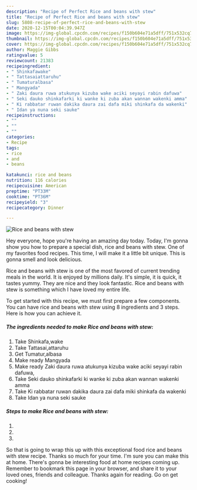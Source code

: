 ```yaml
---
description: "Recipe of Perfect Rice and beans with stew"
title: "Recipe of Perfect Rice and beans with stew"
slug: 5808-recipe-of-perfect-rice-and-beans-with-stew
date: 2020-12-15T00:04:39.947Z
image: https://img-global.cpcdn.com/recipes/f150b604e71a5dff/751x532cq70/rice-and-beans-with-stew-recipe-main-photo.jpg
thumbnail: https://img-global.cpcdn.com/recipes/f150b604e71a5dff/751x532cq70/rice-and-beans-with-stew-recipe-main-photo.jpg
cover: https://img-global.cpcdn.com/recipes/f150b604e71a5dff/751x532cq70/rice-and-beans-with-stew-recipe-main-photo.jpg
author: Maggie Gibbs
ratingvalue: 5
reviewcount: 21383
recipeingredient:
- " Shinkafawake"
- " Tattasaiattaruhu"
- " Tumaturalbasa"
- " Mangyada"
- " Zaki daura ruwa atukunya kizuba wake aciki seyayi rabin dafuwa"
- " Seki dauko shinkafarki ki wanke ki zuba akan wannan wakenki amma"
- " Ki rabbatar ruwan dakika daura zai dafa miki shinkafa da wakenki"
- " Idan ya nuna seki sauke"
recipeinstructions:
- ""
- ""
- ""
categories:
- Recipe
tags:
- rice
- and
- beans

katakunci: rice and beans 
nutrition: 116 calories
recipecuisine: American
preptime: "PT33M"
cooktime: "PT36M"
recipeyield: "3"
recipecategory: Dinner

---
```



![Rice and beans with stew](https://img-global.cpcdn.com/recipes/f150b604e71a5dff/751x532cq70/rice-and-beans-with-stew-recipe-main-photo.jpg)

Hey everyone, hope you're having an amazing day today. Today, I'm gonna show you how to prepare a special dish, rice and beans with stew. One of my favorites food recipes. This time, I will make it a little bit unique. This is gonna smell and look delicious.



Rice and beans with stew is one of the most favored of current trending meals in the world. It is enjoyed by millions daily. It's simple, it is quick, it tastes yummy. They are nice and they look fantastic. Rice and beans with stew is something which I have loved my entire life.


To get started with this recipe, we must first prepare a few components. You can have rice and beans with stew using 8 ingredients and 3 steps. Here is how you can achieve it.

<!--inarticleads1-->

##### The ingredients needed to make Rice and beans with stew:

1. Take  Shinkafa,wake
1. Take  Tattasai,attaruhu
1. Get  Tumatur,albasa
1. Make ready  Mangyada
1. Make ready  Zaki daura ruwa atukunya kizuba wake aciki seyayi rabin dafuwa,
1. Take  Seki dauko shinkafarki ki wanke ki zuba akan wannan wakenki amma
1. Take  Ki rabbatar ruwan dakika daura zai dafa miki shinkafa da wakenki
1. Take  Idan ya nuna seki sauke




<!--inarticleads2-->

##### Steps to make Rice and beans with stew:

1. 
1. 
1. 




So that is going to wrap this up with this exceptional food rice and beans with stew recipe. Thanks so much for your time. I'm sure you can make this at home. There's gonna be interesting food at home recipes coming up. Remember to bookmark this page in your browser, and share it to your loved ones, friends and colleague. Thanks again for reading. Go on get cooking!

